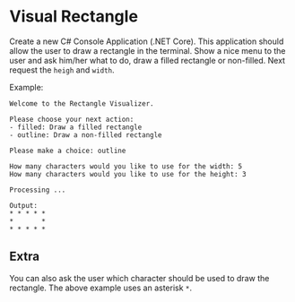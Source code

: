 # Visual Rectangle

Create a new C# Console Application (.NET Core). This application should allow the user to draw a rectangle in the terminal. Show a nice menu to the user and ask him/her what to do, draw a filled rectangle or non-filled. Next request the `heigh` and `width`.

Example:

```
Welcome to the Rectangle Visualizer.

Please choose your next action:
- filled: Draw a filled rectangle
- outline: Draw a non-filled rectangle

Please make a choice: outline

How many characters would you like to use for the width: 5
How many characters would you like to use for the height: 3

Processing ...

Output:
* * * * *
*       *
* * * * *
```

## Extra

You can also ask the user which character should be used to draw the rectangle. The above example uses an asterisk `*`.
